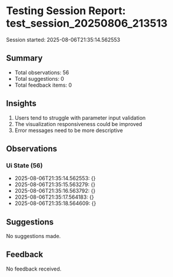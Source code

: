 # Testing Session Report: test_session_20250806_213513

Session started: 2025-08-06T21:35:14.562553

## Summary

- Total observations: 56
- Total suggestions: 0
- Total feedback items: 0

## Insights

1. Users tend to struggle with parameter input validation
2. The visualization responsiveness could be improved
3. Error messages need to be more descriptive

## Observations

### Ui State (56)

- 2025-08-06T21:35:14.562553: {}
- 2025-08-06T21:35:15.563279: {}
- 2025-08-06T21:35:16.563792: {}
- 2025-08-06T21:35:17.564183: {}
- 2025-08-06T21:35:18.564609: {}

## Suggestions

No suggestions made.

## Feedback

No feedback received.

